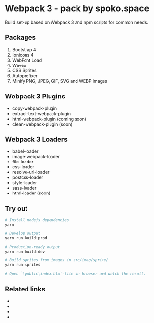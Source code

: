 # Webpack 3 - pack by spoko.space
Build set-up based on Webpack 3 and npm scripts for common needs.

## Packages
1. Bootstrap 4
2. Ionicons 4
3. WebFont Load
4. Waves
5. CSS Sprites
6. Autoprefixer
7. Minify PNG, JPEG, GIF, SVG and WEBP images

## Webpack 3 Plugins
* copy-webpack-plugin
* extract-text-webpack-plugin
* html-webpack-plugin (coming soon)
* clean-webpack-plugin (soon)

## Webpack 3 Loaders
* babel-loader
* image-webpack-loader
* file-loader
* css-loader
* resolve-url-loader
* postcss-loader
* style-loader
* sass-loader
* html-loader (soon)

## Try out
```powershell
# Install nodejs dependencies
yarn

# Develop output
yarn run build:prod 

# Production-ready output
yarn run build:dev 

# Build sprites from images in src/imag/sprite/
yarn run sprites 

# Open `\public\index.htm`-file in browser and watch the result.
```

## Related links
* [WebFont Loader]: https://github.com/typekit/webfontloader
* [Bootstrap 4]: https://github.com/twbs/bootstrap
* [Ionicons 4]: https://github.com/ionic-team/ionicons
* [Waves]: https://github.com/fians/Waves